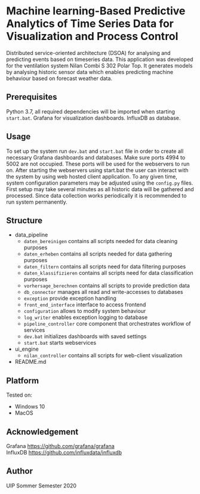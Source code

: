 # Machine learning-Based Predictive Analytics of Time Series Data for Visualization and Process Control
Distributed service-oriented architecture (DSOA) for analysing and predicting events based on timeseries data. This application was developed for the ventilation system Nilan Combi S 302 Polar Top. It generates models by analysing historic sensor data which enables predicting machine behaviour based on forecast weather data.

## Prerequisites
Python 3.7, all required dependencies will be imported when starting `start.bat`.
Grafana for visualization dashboards.
InfluxDB as database.
 
## Usage
To set up the system run `dev.bat` and `start.bat` file in order to create all necessary Grafana dashboards and databases. Make sure ports 4994 to 5002 are not occupied. These ports will be used for the webservers to run on. After starting the webservers using start.bat the user can interact with the system by using web hosted client application. To any given time, system configuration parameters may be adjusted using the `config.py` files. 
First setup may take several minutes as all historic data will be gathered and processed. Since data collection works periodically it is recommended to run system permanently.
 
## Structure
* data_pipeline	
  - `daten_bereinigen`		  contains all scripts needed for data cleaning purposes
  - `daten_erheben`		  contains all scripts needed for data gathering purposes
  - `daten_filtern`			      contains all scripts need for data filtering purposes
  - `daten_klassifizieren`		contains all scripts need for data classification purposes
  - `vorhersage_berechnen`	contains all scripts to provide prediction data
  - `db_connector`			manages all read and write-accesses to databases
  - `exception`			provide exception handling
  - `front_end_interface`		interface to access frontend
  - `configuration`			allows to modify system behaviour
  - `log_writer`			enables exception logging to database
  - `pipeline_controller`		core component that orchestrates workflow of services
  - `dev.bat`			initializes dashboards with saved settings
  - `start.bat`			starts webservices 
* ui_engine
  - `nilan_controller`		contains all scripts for web-client visualization 
* README.md

## Platform
Tested on:   </br>
 - Windows 10 </br>
 - MacOS

## Acknowledgement
Grafana			https://github.com/grafana/grafana    </br>
InfluxDB		https://github.com/influxdata/influxdb

## Author
UIP Sommer Semester 2020
